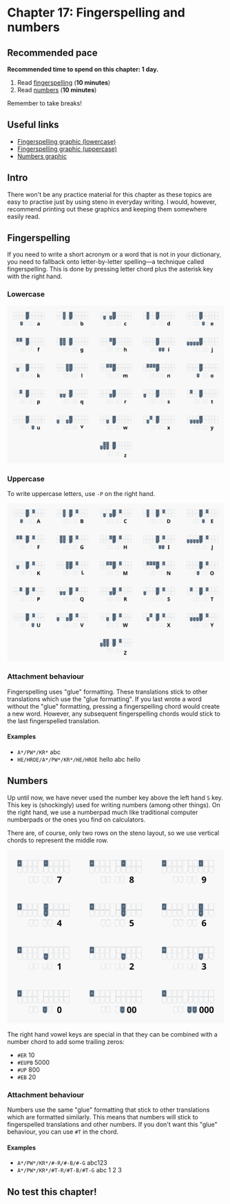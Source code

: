 # Chapter 17: Fingerspelling and numbers

## Recommended pace

**Recommended time to spend on this chapter: 1 day.**

1. Read [fingerspelling](#fingerspelling) (**10 minutes**)
2. Read [numbers](#numbers) (**10 minutes**)

Remember to take breaks!

## Useful links

* [Fingerspelling graphic (lowercase)](img/17-fingerspelling-lower.png)
* [Fingerspelling graphic (uppercase)](img/17-fingerspelling-upper.png)
* [Numbers graphic](img/17-numbers.png)

## Intro

There won't be any practice material for this chapter as these topics are easy to practise just by using steno in everyday writing. I would, however, recommend printing out these graphics and keeping them somewhere easily read.

## Fingerspelling
If you need to write a short acronym or a word that is not in your dictionary, you need to fallback onto letter-by-letter spelling—a technique called fingerspelling. This is done by pressing letter chord plus the asterisk key with the right hand.

### Lowercase

![](img/17-fingerspelling-lower.png)

### Uppercase
To write uppercase letters, use `-P` on the right hand.

![](img/17-fingerspelling-upper.png)

### Attachment behaviour
Fingerspelling uses "glue" formatting. These translations stick to other translations which use the "glue formatting". If you last wrote a word without the "glue" formatting, pressing a fingerspelling chord would create a new word. However, any subsequent fingerspelling chords would stick to the last fingerspelled translation.

#### Examples
* `A*/PW*/KR*` abc
* `HE/HROE/A*/PW*/KR*/HE/HROE` hello abc hello

## Numbers

Up until now, we have never used the number key above the left hand `S` key. This key is (shockingly) used for writing numbers (among other things). On the right hand, we use a numberpad much like traditional computer numberpads or the ones you find on calculators.

There are, of course, only two rows on the steno layout, so we use vertical chords to represent the middle row.

![](img/17-numbers.png)

The right hand vowel keys are special in that they can be combined with a number chord to add some trailing zeros:

* `#ER` 10
* `#EUPB` 5000
* `#UP` 800
* `#EB` 20

### Attachment behaviour
Numbers use the same "glue" formatting that stick to other translations which are formatted similarly. This means that numbers will stick to fingerspelled translations and other numbers. If you don't want this "glue" behaviour, you can use `#T` in the chord.

#### Examples
* `A*/PW*/KR*/#-R/#-B/#-G` abc123
* `A*/PW*/KR*/#T-R/#T-B/#T-G` abc 1 2 3

## No test this chapter!
